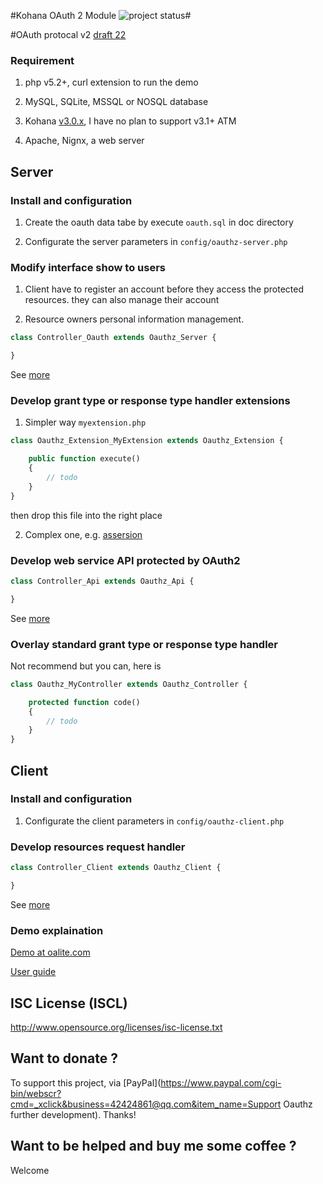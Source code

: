 #Kohana OAuth 2 Module ![project status](http://stillmaintained.com/Yahasana/kohana-oauthy.png)#

#OAuth protocal v2 [draft 22](http://tools.ietf.org/wg/oauth/)

### Requirement ###
 1) php v5.2+, curl extension to run the demo

 2) MySQL, SQLite, MSSQL or NOSQL database

 3) Kohana [v3.0.x](http://dev.kohanaframework.org/attachments/download/1649/kohana-3.0.10.zip), I have no plan to support v3.1+ ATM

 4) Apache, Nignx, a web server

## Server ##

### Install and configuration ###

 1) Create the oauth data tabe by execute `oauth.sql` in doc directory

 2) Configurate the server parameters in `config/oauthz-server.php`

### Modify interface show to users ###

 1) Client have to register an account before they access the protected resources. they can also manage their account

 2) Resource owners personal information management.
 
``` php
class Controller_Oauth extends Oauthz_Server {

}
```
 See [more](/Yahasana/kohana-Oauthy/blob/master/guide/oauthz/server.md)

### Develop grant type or response type handler extensions ###

 1) Simpler way `myextension.php`
 
``` php
class Oauthz_Extension_MyExtension extends Oauthz_Extension {

    public function execute()
    {
        // todo
    }
}
```
  then drop this file into the right place

 2) Complex one, e.g. [assersion](/Yahasana/kohana-Oauthy/blob/master/classes/oauthz/extension/assersion.php)

### Develop web service API protected by OAuth2 ###

``` php
class Controller_Api extends Oauthz_Api {

}
```
 See [more](/Yahasana/kohana-Oauthy/blob/master/guide/oauthz/api.md)

### Overlay standard grant type or response type handler ###

 Not recommend but you can, here is
 
``` php
class Oauthz_MyController extends Oauthz_Controller {

    protected function code()
    {
        // todo
    }
}
```
## Client ##

### Install and configuration ###

 1) Configurate the client parameters in `config/oauthz-client.php`

### Develop resources request handler ###
 
``` php
class Controller_Client extends Oauthz_Client {

}
```
 See [more](/Yahasana/kohana-Oauthy/blob/master/guide/oauthz/client.md)

### Demo explaination ###

[Demo at oalite.com](http://oalite.com/oauth)

[User guide](/Yahasana/kohana-Oauthy/blob/master/guide/oauthz/demo.md)

## ISC License (ISCL) ##

http://www.opensource.org/licenses/isc-license.txt

## Want to donate ? ##

To support this project, via [PayPal](https://www.paypal.com/cgi-bin/webscr?cmd=_xclick&business=42424861@qq.com&item_name=Support Oauthz further development). Thanks!

## Want to be helped and buy me some coffee ? ##

Welcome
